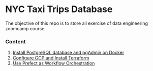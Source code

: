 # NYC Taxi Trips Database

The objective of this repo is to store all exercise of data engineering zoomcamp course.

### Content
1. [Install PostgreSQL database and pgAdmin on Docker](https://github.com/irfan-fadhlurrahman/nyc_taxi_trips/tree/main/postgres_pgadmin)
2. [Configure GCP and Install Terraform](https://github.com/irfan-fadhlurrahman/nyc_taxi_trips/tree/main/terraform)
3. [Use Prefect as Workflow Orchestration](https://github.com/irfan-fadhlurrahman/nyc_taxi_trips/tree/main/prefect)
